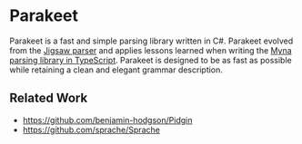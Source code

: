 # Parakeet

Parakeet is a fast and simple parsing library written in C#. 
Parakeet evolved from the [Jigsaw parser](https://www.codeproject.com/Articles/272494/Implementing-Programming-Languages-using-Csharp) and applies lessons learned when writing 
the [Myna parsing library in TypeScript](https://cdiggins.github.io/myna-parser/). 
Parakeet is designed to be as fast as possible while retaining a clean and elegant grammar description. 

## Related Work

* https://github.com/benjamin-hodgson/Pidgin
* https://github.com/sprache/Sprache
